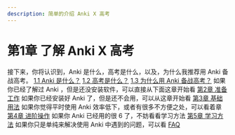 ```yaml
---
description: 简单的介绍 Anki X 高考
---
```

# 第1章 了解 Anki X 高考
接下来，你将认识到，Anki 是什么，高考是什么，以及，为什么我推荐用 Anki 备战高考。
 [1.1 Anki 是什么？](what-is-anki.md)
 [1.2 高考是什么？](what-is-gaokao.md)
 [1.3 为什么用 Anki 备战高考？](why-use-anki-to-prepare-for-gaokao.md)
如果你已经了解过 Anki ，但是还没安装软件，可以直接从下面这章开始看
[第2章 准备工作](preparations/README.md)
如果你已经安装好 Anki 了，但是还不会用，可以从这章开始看
[第3章 基础用法](./README.md)
如果你觉得平时使用 Anki 效率低下，或者有很多不方便之处，可以看着章
[第4章 进阶操作](./README.md)
如果你 Anki 已经用的很 6 了，不妨看看学习方法
[第5章 学习方法](./README.md)
如果你只是单纯来解决使用 Anki 中遇到的问题，可以看
[FAQ](./faq.md)

